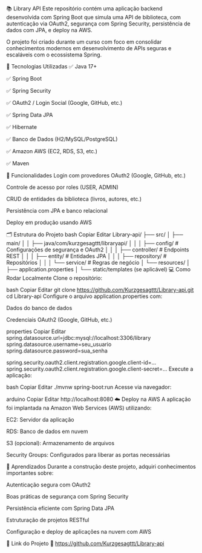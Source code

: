📚 Library API
Este repositório contém uma aplicação backend desenvolvida com Spring Boot que simula uma API de biblioteca, com autenticação via OAuth2, segurança com Spring Security, persistência de dados com JPA, e deploy na AWS.

O projeto foi criado durante um curso com foco em consolidar conhecimentos modernos em desenvolvimento de APIs seguras e escaláveis com o ecossistema Spring.

🚀 Tecnologias Utilizadas
✅ Java 17+

✅ Spring Boot

✅ Spring Security

✅ OAuth2 / Login Social (Google, GitHub, etc.)

✅ Spring Data JPA

✅ Hibernate

✅ Banco de Dados (H2/MySQL/PostgreSQL)

✅ Amazon AWS (EC2, RDS, S3, etc.)

✅ Maven

🔐 Funcionalidades
Login com provedores OAuth2 (Google, GitHub, etc.)

Controle de acesso por roles (USER, ADMIN)

CRUD de entidades da biblioteca (livros, autores, etc.)

Persistência com JPA e banco relacional

Deploy em produção usando AWS

🗂️ Estrutura do Projeto
bash
Copiar
Editar
Library-api/
├── src/
│   ├── main/
│   │   ├── java/com/kurzgesagttt/libraryapi/
│   │   │   ├── config/         # Configurações de segurança e OAuth2
│   │   │   ├── controller/     # Endpoints REST
│   │   │   ├── entity/         # Entidades JPA
│   │   │   ├── repository/     # Repositórios
│   │   │   └── service/        # Regras de negócio
│   └── resources/
│       ├── application.properties
│       └── static/templates (se aplicável)
💻 Como Rodar Localmente
Clone o repositório:

bash
Copiar
Editar
git clone https://github.com/Kurzgesagttt/Library-api.git
cd Library-api
Configure o arquivo application.properties com:

Dados do banco de dados

Credenciais OAuth2 (Google, GitHub, etc.)

properties
Copiar
Editar
spring.datasource.url=jdbc:mysql://localhost:3306/library
spring.datasource.username=seu_usuario
spring.datasource.password=sua_senha

spring.security.oauth2.client.registration.google.client-id=...
spring.security.oauth2.client.registration.google.client-secret=...
Execute a aplicação:

bash
Copiar
Editar
./mvnw spring-boot:run
Acesse via navegador:

arduino
Copiar
Editar
http://localhost:8080
☁️ Deploy na AWS
A aplicação foi implantada na Amazon Web Services (AWS) utilizando:

EC2: Servidor da aplicação

RDS: Banco de dados em nuvem

S3 (opcional): Armazenamento de arquivos

Security Groups: Configurados para liberar as portas necessárias

📘 Aprendizados
Durante a construção deste projeto, adquiri conhecimentos importantes sobre:

Autenticação segura com OAuth2

Boas práticas de segurança com Spring Security

Persistência eficiente com Spring Data JPA

Estruturação de projetos RESTful

Configuração e deploy de aplicações na nuvem com AWS

📎 Link do Projeto
🔗 https://github.com/Kurzgesagttt/Library-api
